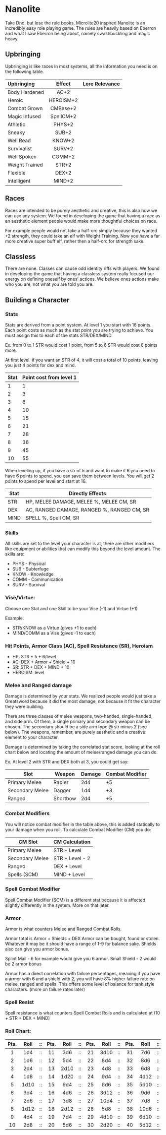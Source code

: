 # Nanolite
Take Dnd, but lose the rule books. Microlite20 inspired Nanolite is an incredibly easy role playing game.
The rules are heavily based on Eberron and what I saw Eberron being about, namely swashbuckling and magic heavy.

## Upbringing
Upbringing is like races in most systems, all the information you need is on the following table.

|Upbringing|Effect|Lore Relevance|
|:-----|:-----:|:-----|
|Body Hardened|AC+2|
|Heroic|HEROISM+2|
|Combat Grown|CMBase+2|
|Magic Infused|SpellCM+2|
|Athletic|PHYS+2|
|Sneaky|SUB+2|
|Well Read|KNOW+2|
|Survivalist|SURV+2|
|Well Spoken|COMM+2|
|Weight Trained|STR+2|
|Flexible|DEX+2|
|Intelligent|MIND+2|

## Races
Races are intended to be purely aesthetic and creative, this is also how we can use any system.
We found in developing the game that having a race as an aesthetic element people would make more thoughtful choices on race.

For example people would not take a half-orc simply because they wanted +2 strength, they could take an elf with Weight Training. Now you have a far more creative super buff elf, rather then a half-orc for strength sake.

## Classless
There are none. Classes can cause odd identity riffs with players. 
We found in developing the game that having a classless system really focused our energy on defining oneself by ones' actions. We believe ones actions make who you are, not what you are told you are.

## Building a Character
### Stats
Stats are derived from a point system. At level 1 you start with 16 points. Each point costs as much as the stat point you are trying to achieve. You must assign this to each of the stats STR/DEX/MIND.

Ex. from 0 to 1 STR would cost 1 point, from 5 to 6 STR would cost 6 points more.

At first level. if you want an STR of 4, it will cost a total of 10 points, leaving you just 4 points for dex and mind.

|Stat|Point cost from level 1|
|-----|-----|
|1|1|
|2|3|
|3|6|
|4|10|
|5|15|
|6|21|
|7|28|
|8|36|
|9|45|
|10|55|

When leveling up, if you have a str of 5 and want to make it 6 you need to have 6 points to spend, you can save them between levels. You will get 2 points to spend per level and start at 16.

|Stat|Directly Effects|
|-----|-----|
|STR|HP, MELEE DAMAGE, MELEE %, MELEE CM, SR|
|DEX|AC, RANGED DAMAGE, RANGED %, RANGED CM, SR|
|MIND|SPELL %, Spell CM, SR|

### Skills

All skills are set to the level your character is at, there are other modifiers like equipment or abilities that can modify this beyond the level amount. The skills are:

* PHYS - Physical
* SUB  - Subterfuge
* KNOW - Knowledge
* COMM - Communication
* SURV - Survival

### Vise/Virtue:
Choose one Stat and one Skill to be your Vise (-1) and Virtue (+1) 

Example:

* STR/KNOW as a Virtue (gives +1 to each)
* MIND/COMM as a Vise (gives -1 to each)

### Hit Points, Armor Class (AC), Spell Resistance (SR), Heroism
* HP: STR * 5 + 6/level
* AC: DEX + Armor + Shield + 10
* SR: STR + DEX + MIND + 10
* HEROISM: level

### Melee and Ranged damage
Damage is determined by your stats. We realized people would just take a Greatsword because it did the most damage, not because it fit the character they were building.

There are three classes of melee weapons, two-handed, single-handed, and side arm. Of them, a single primary and secondary weapon can be chosen. The secondary should be a side arm type @ str minus 2 (see below). The weapons, remember, are purely aesthetic and a creative element to your character.

Damage is determined by taking the correlated stat score, looking at the roll chart below and locating the amount of melee/ranged damage you can do.

Ex.
At level 2 with STR and DEX both at 3, you could get say:

|Slot|Weapon|Damage|Combat Modifier|
|-|-|-|-|
|Primary Melee|Rapier|2d4|+5|
|Secondary Melee|Dagger|1d4|+3|
|Ranged|Shortbow|2d4|+5|

### Combat Modifiers
You will notice combat modifier in the table above, this is added statically to your damage when you roll.
To calculate Combat Modifier (CM) you do:

|CM Slot|CM Calculation|
|-|-|
Primary Melee|STR + Level
Secondary Melee|STR + Level - 2
Ranged|DEX + Level
Spells (SCM)|MIND + Level

### Spell Combat Modifier
Spell Combat Modifier (SCM) is a different stat because it is affected slightly differently in the system. More on that later.

### Armor
Armor is what counters Melee and Ranged Combat Rolls.

Armor total is Armor + Shields + DEX
Armor can be bought, found or stolen. Whatever it may be it should have a range of 1-9 for balance sake. Shields also can give you armor bonus.

Splint Mail - 6 for example would give you 6 armor.
Small Shield - 2 would be 2 armor bonus

Armor has a direct correlation with failure percentages, meaning if you have a armor with 6 and a shield with 2, you will have 8% higher failure rate on melee, ranged and spells. This offers some level of balance for tank style characters. (more on failure rates later)

### Spell Resist
Spell resistance is what counters Spell Combat Rolls and is calculated at (10 + STR + DEX + MIND)

### Roll Chart:

|Pts.|Roll|::|Pts.|Roll|::|Pts.|Roll|::|Pts.|Roll|::|Pts.|Roll|::|Pts.|Roll|
|:-----:|:-----:|:-----:|:-----:|:-----:|:-----:|:-----:|:-----:|:-----:|:-----:|:-----:|:-----:|:-----:|:-----:|:-----:|:-----:|:-----:|
|1|1d4|::|11|3d6|::|21|3d10|::|31|7d6|::|41|3d20|::|51|8d12|
|2|1d6|::|12|5d4|::|22|8d4|::|32|8d6|::|42|8d8|::|52|10d10|
|3|2d4|::|13|2d10|::|23|4d8|::|33|6d8|::|43|7d10|::|53|5d20|
|4|1d8|::|14|1d20|::|24|9d4|::|34|4d12|::|44|9d8|::|54|9d12|
|5|1d10|::|15|6d4|::|25|6d6|::|35|5d10|::|45|6d12|::|55|10d12|
|6|3d4|::|16|4d6|::|26|3d12|::|36|9d6|::|46|10d8|::|56|6d20|
|7|2d6|::|17|3d8|::|27|10d4|::|37|7d8|::|47|8d10|::|57|7d20|
|8|1d12|::|18|2d12|::|28|5d8|::|38|10d6|::|48|4d20|::|58|8d20|
|9|4d4|::|19|7d4|::|29|4d10|::|39|6d10|::|49|7d12|::|59|9d20|
|10|2d8|::|20|5d6|::|30|2d20|::|40|5d12|::|50|9d10|::|60|10d20|